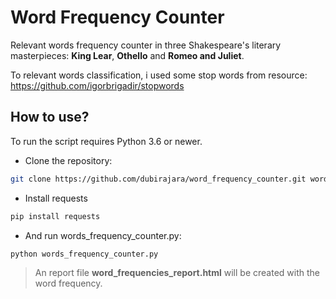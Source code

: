 # Word Frequency Counter
Relevant words frequency counter in three Shakespeare's literary masterpieces:
**King Lear**, **Othello** and **Romeo and Juliet**.

To relevant words classification, i used some stop words from resource: https://github.com/igorbrigadir/stopwords
## How to use?

To run the script requires Python 3.6 or newer.

- Clone the repository:

```sh
git clone https://github.com/dubirajara/word_frequency_counter.git word_frequency_counter && cd word_frequency_counter
```

- Install requests
```sh
pip install requests
```

- And run words_frequency_counter.py:
```sh
python words_frequency_counter.py
```

> An report file **word_frequencies_report.html** will be created with the word frequency.  
